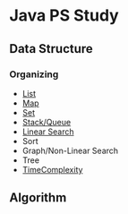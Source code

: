 # Java PS Study
## Data Structure
### Organizing
- [List](https://github.com/nanami-tomoe/JavaPS/blob/master/DataStructure/List.md)
- [Map](https://github.com/nanami-tomoe/JavaPS/blob/master/DataStructure/Map.md)
- [Set](https://github.com/nanami-tomoe/JavaPS/blob/master/DataStructure/Set.md)
- [Stack/Queue](https://github.com/nanami-tomoe/JavaPS/blob/master/DataStructure/StackQueue.md)
- [Linear Search](https://github.com/nanami-tomoe/JavaPS/blob/master/DataStructure/LinearSearch.md)
- Sort
- Graph/Non-Linear Search
- Tree
- [TimeComplexity](https://github.com/nanami-tomoe/JavaPS/blob/master/DataStructure/TimeComplexity.md)
## Algorithm